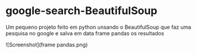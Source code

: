 # google-search-BeautifulSoup

Um pequeno projeto feito em python unsando o BeautifulSoup que faz uma pesquisa no google e salva em data frame pandas os resultados 

![Screenshot](frame pandas.png)

